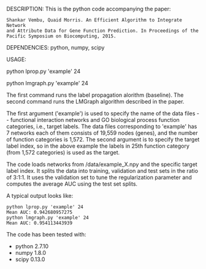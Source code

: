 DESCRIPTION: This is the python code accompanying the paper:
```
Shankar Vembu, Quaid Morris. An Efficient Algorithm to Integrate Network 
and Attribute Data for Gene Function Prediction. In Proceedings of the 
Pacific Symposium on Biocomputing, 2015.
```

DEPENDENCIES:
python, numpy, scipy

USAGE:

python lprop.py 'example' 24

python lmgraph.py 'example' 24

The first command runs the label propagation alorithm (baseline). The second command runs the LMGraph algorithm described in the paper.

The first argument ('example') is used to specify the name of the data files -- functional interaction networks and GO biological process function categories, i.e., target labels. The data files corresponding to 'example' has 7 networks each of them consists of 19,559 nodes (genes), and the number of function categories is 1,572. The second argument is to specify the target label index, so in the above example the labels in 25th function category (from 1,572 categories) is used as the target.

The code loads networks from /data/example_X.npy and the specific target label index. It splits the data into training, validation and test sets in the ratio of 3:1:1. It uses the validation set to tune the regularization parameter and computes the average AUC using the test set splits. 

A typical output looks like:
```
python lprop.py 'example' 24
Mean AUC: 0.942680957275
python lmgraph.py 'example' 24
Mean AUC: 0.954113443939
```

The code has been tested with:
- python 2.7.10
- numpy 1.8.0
- scipy 0.13.0
